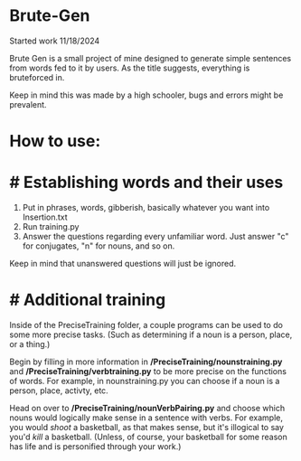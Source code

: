 # Brute-Gen
Started work 11/18/2024

Brute Gen is a small project of mine designed to generate simple sentences from words fed to it by users. As the title suggests, everything is bruteforced in.

Keep in mind this was made by a high schooler, bugs and errors might be prevalent.

# How to use:

# # Establishing words and their uses
1. Put in phrases, words, gibberish, basically whatever you want into Insertion.txt
2. Run training.py
3. Answer the questions regarding every unfamiliar word. Just answer "c" for conjugates, "n" for nouns, and so on.

Keep in mind that unanswered questions will just be ignored.

# # Additional training
Inside of the PreciseTraining folder, a couple programs can be used to do some more precise tasks. (Such as determining if a noun is a person, place, or a thing.)

Begin by filling in more information in **/PreciseTraining/nounstraining.py** and **/PreciseTraining/verbtraining.py** to be more precise on the functions of words. For example, in nounstraining.py you can choose if a noun is a person, place, activty, etc.

Head on over to **/PreciseTraining/nounVerbPairing.py** and choose which nouns would logically make sense in a sentence with verbs.
For example, you would _shoot_ a basketball, as that makes sense, but it's illogical to say you'd _kill_ a basketball. (Unless, of course, your basketball for some reason has life and is personified through your work.)
